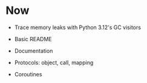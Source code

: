 # Now

- Trace memory leaks with Python 3.12's GC visitors

- Basic README
- Documentation
- Protocols: object, call, mapping
- Coroutines
